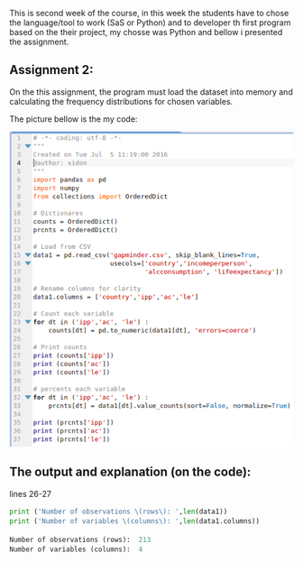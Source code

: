 This is second week of the course, in this week the students have to chose the language/tool to work (SaS or Python) and to developer th first program based on the their project, my chosse was Python and bellow i presented the assignment.


## Assignment 2:
On the this assignment, the program must load the dataset into memory and calculating the frequency distributions for chosen variables.

The picture bellow is the my code:

![Code](/images/getdata1.png)

## The output and explanation (on the code):

lines 26-27 
```python
print ('Number of observations \(rows\): ',len(data1))
print ('Number of variables \(columns\): ',len(data1.columns))

Number of observations (rows):  213
Number of variables (columns):  4
```
